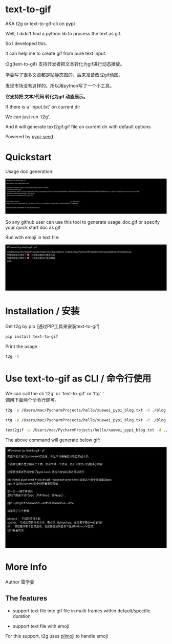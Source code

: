 # text-to-gif

AKA t2g or text-to-gif-cli on pypi

Well, I didn't find a python lib to process the text as gif.

So I developed this.

It can help me to create gif from pure text input.

t2g(text-to-gif) 支持开发者把文本转化为gif进行动态播放。

学委写了很多文章都是贴静态图的，后来准备改成gif动图。

发现市场没有这样的。所以用python写了一个小工具。

**它支持把 文本/代码 转化为gif 动态展示。**

If there is a 'input.txt' on current dir

We can just run 't2g'.

And it will generate text2gif.gif file on current dir with default options

Powered by [pypi-seed](https://pypi.org/project/pypi-seed/)

# Quickstart

Usage doc generation:

[![usage_doc.gif](https://raw.githubusercontent.com/py4ever/text-to-gif/master/usage_doc.gif)](https://github.com/py4ever/text-to-gif/tree/master/usage_doc)

So any github user can use this tool to generate usage_doc.gif or specify your quick start doc as gif

Run with emoji in text file:

[![demo_emoji.gif](https://raw.githubusercontent.com/py4ever/text-to-gif/master/demo_emoji.gif)](https://github.com/py4ever/text-to-gif/tree/master/demo_emoji)

# Installation / 安装

Get t2g by pip (通过PIP工具来安装text-to-gif)

```bash
pip install text-to-gif
```

Print the usage

```bash
t2g -h
```

# Use text-to-gif as CLI / 命令行使用

We can call the cli 't2g' or 'text-to-gif' or 'ttg'： \
调用下面两个命令行即可。

```bash
t2g -p /Users/mac/PycharmProjects/hello/xuewei_pypi_blog.txt -d ./blog.gif -f 5
```

```bash
ttg -p /Users/mac/PycharmProjects/hello/xuewei_pypi_blog.txt -d ./blog.gif -f 5
```

```bash
text2gif -p /Users/mac/PycharmProjects/hello/xuewei_pypi_blog.txt -d ./blog.gif -f 5
```

The above command will generate below gif:

[![blog.gif](https://raw.githubusercontent.com/py4ever/text-to-gif/master/blog.gif)](https://github.com/py4ever/text-to-gif/tree/master/blog)

# More Info

Author 雷学委

## The features

- support text file into gif file in multi frames within default/specific duration

- support text file with emoji

For this support, t2g uses [pilmoji](https://pypi.org/project/pilmoji) to handle emoji

